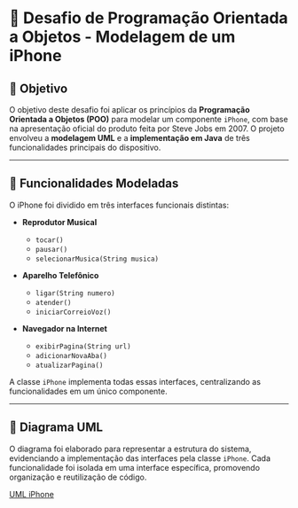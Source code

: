 # 📱 Desafio de Programação Orientada a Objetos - Modelagem de um iPhone

## 🎯 Objetivo
O objetivo deste desafio foi aplicar os princípios da **Programação Orientada a Objetos (POO)** para modelar um componente `iPhone`, com base na apresentação oficial do produto feita por Steve Jobs em 2007. O projeto envolveu a **modelagem UML** e a **implementação em Java** de três funcionalidades principais do dispositivo.

---

## 🧩 Funcionalidades Modeladas

O iPhone foi dividido em três interfaces funcionais distintas:

- **Reprodutor Musical**
  - `tocar()`
  - `pausar()`
  - `selecionarMusica(String musica)`

- **Aparelho Telefônico**
  - `ligar(String numero)`
  - `atender()`
  - `iniciarCorreioVoz()`

- **Navegador na Internet**
  - `exibirPagina(String url)`
  - `adicionarNovaAba()`
  - `atualizarPagina()`

A classe `iPhone` implementa todas essas interfaces, centralizando as funcionalidades em um único componente.

---

## 🧱 Diagrama UML

O diagrama foi elaborado para representar a estrutura do sistema, evidenciando a implementação das interfaces pela classe `iPhone`. Cada funcionalidade foi isolada em uma interface específica, promovendo organização e reutilização de código.

[UML iPhone](https://drive.google.com/file/d/1psEO4NEJuucelRIPr29YcqN8M3wPcg9T/view?usp=sharing)

